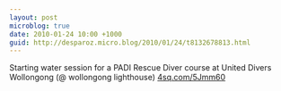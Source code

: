 ```yaml
---
layout: post
microblog: true
date: 2010-01-24 10:00 +1000
guid: http://desparoz.micro.blog/2010/01/24/t8132678813.html
---
```

Starting water session for a PADI Rescue Diver course at United Divers Wollongong (@ wollongong lighthouse) [4sq.com/5Jmm60](http://4sq.com/5Jmm60)
